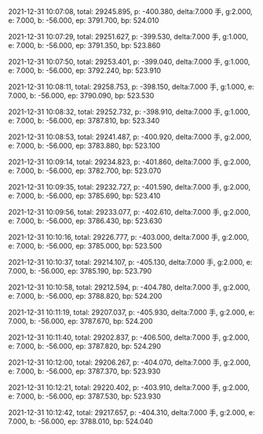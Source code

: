 2021-12-31 10:07:08, total: 29245.895, p: -400.380, delta:7.000 手, g:2.000, e: 7.000, b: -56.000, ep: 3791.700, bp: 524.010

2021-12-31 10:07:29, total: 29251.627, p: -399.530, delta:7.000 手, g:1.000, e: 7.000, b: -56.000, ep: 3791.350, bp: 523.860

2021-12-31 10:07:50, total: 29253.401, p: -399.040, delta:7.000 手, g:1.000, e: 7.000, b: -56.000, ep: 3792.240, bp: 523.910

2021-12-31 10:08:11, total: 29258.753, p: -398.150, delta:7.000 手, g:1.000, e: 7.000, b: -56.000, ep: 3790.090, bp: 523.530

2021-12-31 10:08:32, total: 29252.732, p: -398.910, delta:7.000 手, g:1.000, e: 7.000, b: -56.000, ep: 3787.810, bp: 523.340

2021-12-31 10:08:53, total: 29241.487, p: -400.920, delta:7.000 手, g:2.000, e: 7.000, b: -56.000, ep: 3783.880, bp: 523.100

2021-12-31 10:09:14, total: 29234.823, p: -401.860, delta:7.000 手, g:2.000, e: 7.000, b: -56.000, ep: 3782.700, bp: 523.070

2021-12-31 10:09:35, total: 29232.727, p: -401.590, delta:7.000 手, g:2.000, e: 7.000, b: -56.000, ep: 3785.690, bp: 523.410

2021-12-31 10:09:56, total: 29233.077, p: -402.610, delta:7.000 手, g:2.000, e: 7.000, b: -56.000, ep: 3786.430, bp: 523.630

2021-12-31 10:10:16, total: 29226.777, p: -403.000, delta:7.000 手, g:2.000, e: 7.000, b: -56.000, ep: 3785.000, bp: 523.500

2021-12-31 10:10:37, total: 29214.107, p: -405.130, delta:7.000 手, g:2.000, e: 7.000, b: -56.000, ep: 3785.190, bp: 523.790

2021-12-31 10:10:58, total: 29212.594, p: -404.780, delta:7.000 手, g:2.000, e: 7.000, b: -56.000, ep: 3788.820, bp: 524.200

2021-12-31 10:11:19, total: 29207.037, p: -405.930, delta:7.000 手, g:2.000, e: 7.000, b: -56.000, ep: 3787.670, bp: 524.200

2021-12-31 10:11:40, total: 29202.837, p: -406.500, delta:7.000 手, g:2.000, e: 7.000, b: -56.000, ep: 3787.820, bp: 524.290

2021-12-31 10:12:00, total: 29206.267, p: -404.070, delta:7.000 手, g:2.000, e: 7.000, b: -56.000, ep: 3787.370, bp: 523.930

2021-12-31 10:12:21, total: 29220.402, p: -403.910, delta:7.000 手, g:2.000, e: 7.000, b: -56.000, ep: 3787.530, bp: 523.930

2021-12-31 10:12:42, total: 29217.657, p: -404.310, delta:7.000 手, g:2.000, e: 7.000, b: -56.000, ep: 3788.010, bp: 524.040